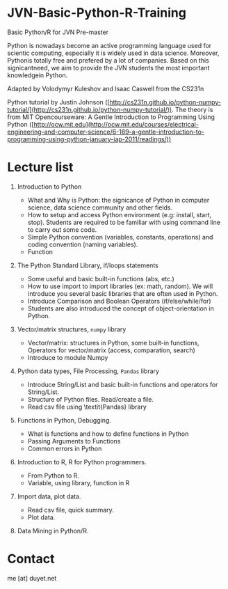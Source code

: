 # JVN-Basic-Python-R-Training
Basic Python/R for JVN Pre-master

Python is nowadays become an active programming language used for scientic computing, especially it is widely used in data science.  Moreover, Pythonis totally free and prefered by a lot of companies.  Based on this signicantneed, we aim to provide the JVN students the most important knowledgein Python. 

Adapted  by  Volodymyr  Kuleshov  and  Isaac  Caswell  from  the  CS231n

Python tutorial by Justin Johnson ([http://cs231n.github.io/python-numpy-tutorial/](http://cs231n.github.io/python-numpy-tutorial/)). The theory is from MIT Opencourseware: A Gentle Introduction to Programming Using Python ([http://ocw.mit.edu](http://ocw.mit.edu/courses/electrical-engineering-and-computer-science/6-189-a-gentle-introduction-to-programming-using-python-january-iap-2011/readings/))


# Lecture list

1. Introduction to Python

    * What and Why is Python: the signicance of Python in computer science, data science community and other fields.
    * How to setup and access Python environment (e.g: install, start, stop). Students are required to be familiar with using command line to carry out some code.
    * Simple Python convention (variables, constants, operations) and coding convention (naming variables).
    * Function

2. The Python Standard Library, if/loops statements

    * Some useful and basic built-in functions (abs, etc.)
    * How to use import to import libraries (ex: math, random). We will introduce you several basic libraries that are often used in Python.
    * Introduce Comparison and Boolean Operators (if/else/while/for)
    * Students are also introduced the concept of object-orientation in Python.

3. Vector/matrix structures, `numpy` library

    * Vector/matrix: structures in Python, some built-in functions, Operators for vector/matrix (access, comparation, search)
    * Introduce to module Numpy

4. Python data types, File Processing, `Pandas` library

    * Introduce String/List and basic built-in functions and operators for String/List.
    * Structure of Python files. Read/create a file.
    * Read csv file using \textit{Pandas} library

5. Functions in Python, Debugging.

    * What is functions and how to define functions in Python
    * Passing Arguments to Functions
    * Common errors in Python

6. Introduction to R, R for Python programmers.

    * From Python to R.
    * Variable, using library, function in R

7. Import data, plot data.

    * Read csv file, quick summary.
    * Plot data.

8. Data Mining in Python/R.

# Contact 
me [at] duyet.net
